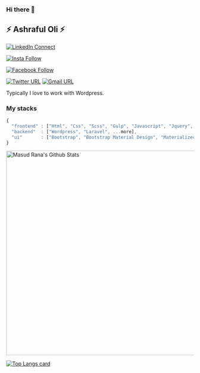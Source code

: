 ### Hi there 👋

## ⚡ Ashraful Oli ⚡

[![LinkedIn Connect](https://img.shields.io/badge/%20-Connect-black?color=14171A&labelColor=0e76a8&logo=linkedin&logoColor=ffffff)](https://www.linkedin.com/in/ashrafuloli/)    






[![Insta Follow](https://img.shields.io/badge/%20-Follow-black?color=14171A&labelColor=d81b60&logo=instagram&logoColor=ffffff)](https://www.instagram.com/ashraful.oli)    


[![Facebook Follow](https://img.shields.io/badge/%20-Connect-black?color=14171A&labelColor=1976d2&logo=facebook&logoColor=ffffff)](https://www.facebook.com/rejbioli) 

[![Twitter URL](https://img.shields.io/badge/%20-Follow-black?color=14171A&labelColor=1976d2&logo=twitter&logoColor=ffffff)](https://twitter.com/ashraful_oli) [![Gmail URL](https://img.shields.io/badge/social--badge?style=social&label=email&logo=gmail)](mailto:rock.ashraful@gmail.com)

Typically I love to work with Wordpress.


### My stacks

```js
{
  "frontend" : ["Html", "Css", "Scss", "Gulp", "Javascript", "Jquery", "React", ...more],
  "backend"  : ["Wordpress", "Laravel", ...more],
  "ui"       : ["Bootstrap", "Bootstrap Material Design", "Materializecss", ...more]
}
```

<img width="550px" alt="Masud Rana's Github Stats"  src="https://github-readme-stats.vercel.app/api?username=ashrafuloli&show_icons=true"/>
</br>

[![Top Langs card](https://github-readme-stats.vercel.app/api/top-langs/?username=ashrafuloli&card_width=550)](https://github.com/ashrafuloli/ashrafuloli)
